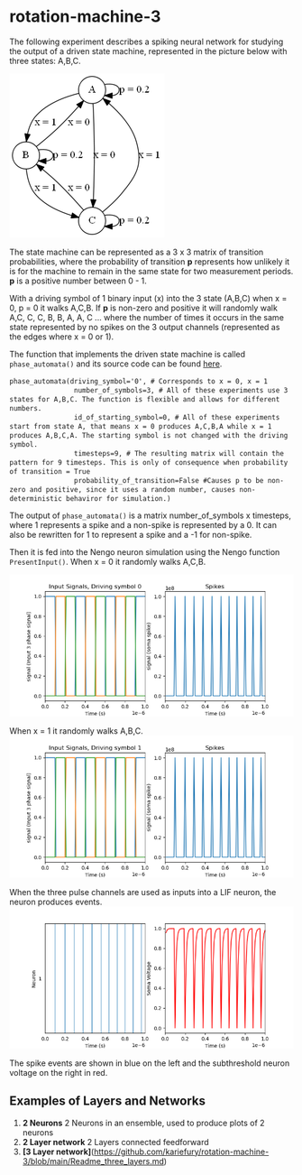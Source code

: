 # rotation-machine-3
The following experiment describes a spiking neural network for studying the output of a driven state machine, represented in the picture below with three states: A,B,C.

![Image of 3 states and their connections](https://github.com/kariefury/rotation-machine-3/blob/main/fig/driven_state_machine.png)

The state machine can be represented as a 3 x 3 matrix of transition probabilities, where the probability of transition **p** represents how unlikely it is for the machine to remain in the same state for two measurement periods. **p** is a positive number between 0 - 1.

With a driving symbol of 1 binary input (x) into the 3 state (A,B,C) when x = 0, p = 0 it walks A,C,B. If **p** is non-zero and positive it will randomly walk A,C, C, C, B, B, A, A, C ... where the number of times it occurs in the same state represented by no spikes on the 3 output channels (represented as the edges where x = 0 or 1).

The function that implements the driven state machine is called `phase_automata()` and its source code can be found [here](https://github.com/kariefury/rotation-machine-3/blob/main/three-phase-rotation-machine.py).
```
phase_automata(driving_symbol='0', # Corresponds to x = 0, x = 1
                number_of_symbols=3, # All of these experiments use 3 states for A,B,C. The function is flexible and allows for different numbers.
                id_of_starting_symbol=0, # All of these experiments start from state A, that means x = 0 produces A,C,B,A while x = 1 produces A,B,C,A. The starting symbol is not changed with the driving symbol.
                timesteps=9, # The resulting matrix will contain the pattern for 9 timesteps. This is only of consequence when probability of transition = True 
                probability_of_transition=False #Causes p to be non-zero and positive, since it uses a random number, causes non-deterministic behaviror for simulation.)
```
                
The output of `phase_automata()` is a matrix number_of_symbols x timesteps, where 1 represents a spike and a non-spike is represented by a 0. It can also be rewritten for 1 to represent a spike and a -1 for non-spike.

Then it is fed into the Nengo neuron simulation using the Nengo function `PresentInput()`.
When x = 0 it randomly walks A,C,B.

![Image of 3 Channels, driving symbol 0](https://github.com/kariefury/rotation-machine-3/blob/main/fig/input_signals_driving_symbol0.png)

When x = 1 it randomly walks A,B,C. 
![Image of 3 Channels, driving symbol 1](https://github.com/kariefury/rotation-machine-3/blob/main/fig/input_signals_driving_symbol1.png)

When the three pulse channels are used as inputs into a LIF neuron, the neuron produces events.
![Image of 1 neuron](https://github.com/kariefury/rotation-machine-3/blob/main/fig/short_time_neuron.png)

The spike events are shown in blue on the left and the subthreshold neuron voltage on the right in red.

## Examples of Layers and Networks
1. **2 Neurons** 2 Neurons in an ensemble, used to produce plots of 2 neurons
2. **2 Layer network** 2 Layers connected feedforward
3. **[3 Layer network]**(https://github.com/kariefury/rotation-machine-3/blob/main/Readme_three_layers.md)


